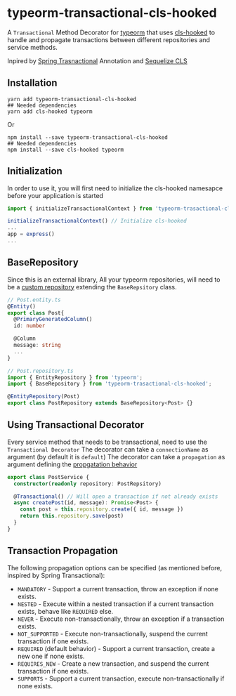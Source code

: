# typeorm-transactional-cls-hooked

A `Transactional` Method Decorator for [typeorm](https://github.com/nestjs/typeorm) that uses [cls-hooked](https://www.npmjs.com/package/cls-hooked) to handle and propagate transactions between different repositories and service methods.

Inpired by [Spring Trasnactional](https://docs.spring.io/spring-framework/docs/current/javadoc-api/org/springframework/transaction/annotation/Transactional.html) Annotation and [Sequelize CLS](http://docs.sequelizejs.com/manual/tutorial/transactions.html)

## Installation

```shell
yarn add typeorm-transactional-cls-hooked
## Needed dependencies
yarn add cls-hooked typeorm
```

Or

```shell
npm install --save typeorm-transactional-cls-hooked
## Needed dependencies
npm install --save cls-hooked typeorm
```

## Initialization

In order to use it, you will first need to initialize the cls-hooked namesapce before your application is started

```typescript
import { initializeTransactionalContext } from 'typeorm-trasactional-cls-hooked';

initializeTransactionalContext() // Initialize cls-hooked
...
app = express()
...
```

## BaseRepository

Since this is an external library, All your typeorm repositories, will need to be a [custom repository](https://github.com/typeorm/typeorm/blob/master/docs/custom-repository.md) extending the `BaseRepsitory` class.

```typescript
// Post.entity.ts
@Entity()
export class Post{
  @PrimaryGeneratedColumn()
  id: number

  @Column
  message: string
  ...
}

// Post.repository.ts
import { EntityRepository } from 'typeorm';
import { BaseRepository } from 'typeorm-trasactional-cls-hooked';

@EntityRepository(Post)
export class PostRepository extends BaseRepository<Post> {}
```

## Using Transactional Decorator

Every service method that needs to be transactional, need to use the `Transactional Decorator`
The decorator can take a `connectionName` as argument (by default it is `default`)
The decorator can take a `propagation` as argument defining the [propgatation behavior](#transaction-propagation)

```typescript
export class PostService {
  constructor(readonly repository: PostRepsitory)

  @Transactional() // Will open a transaction if not already exists
  async createPost(id, message): Promise<Post> {
    const post = this.repository.create({ id, message })
    return this.repository.save(post)
  }
}
```

## Transaction Propagation

The following propagation options can be specified (as mentioned before, inspired by Spring Transactional):

- `MANDATORY` - Support a current transaction, throw an exception if none exists.
- `NESTED` - Execute within a nested transaction if a current transaction exists, behave like `REQUIRED` else.
- `NEVER` - Execute non-transactionally, throw an exception if a transaction exists.
- `NOT_SUPPORTED` - Execute non-transactionally, suspend the current transaction if one exists.
- `REQUIRED` (default behavior) - Support a current transaction, create a new one if none exists.
- `REQUIRES_NEW` - Create a new transaction, and suspend the current transaction if one exists.
- `SUPPORTS` - Support a current transaction, execute non-transactionally if none exists.
